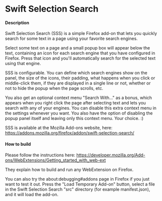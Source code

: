 Swift Selection Search
=================

#### Description

Swift Selection Search (SSS) is a simple Firefox add-on that lets you quickly search for some text in a page using your favorite search engines.

Select some text on a page and a small popup box will appear below the text, containing an icon for each search engine that you have configured in Firefox. Press that icon and you'll automatically search for the selected text using that engine.

SSS is configurable. You can define which search engines show on the panel, the size of the icons, their padding, what happens when you click or middle-click them, if they are displayed in a single line or not, whether or not to hide the popup when the page scrolls, etc.

You also get an optional context menu "Search With..." as a bonus, which appears when you right click the page after selecting text and lets you search with any of your engines. You can disable this extra context menu in the settings whenever you want. You also have the option of disabling the popup panel itself and leaving only this context menu. Your choice. :)

SSS is available at the Mozilla Add-ons website, here:
https://addons.mozilla.org/firefox/addon/swift-selection-search/

#### How to build

Please follow the instructions here:
https://developer.mozilla.org/Add-ons/WebExtensions/Getting_started_with_web-ext

They explain how to build and run any WebExtension on Firefox.

You can also try the about:debugging#addons page in Firefox if you just want to test it out. Press the "Load Temporary Add-on" button, select a file in the Swift Selection Search "src" directory (for example manifest.json), and it will load the add-on.
